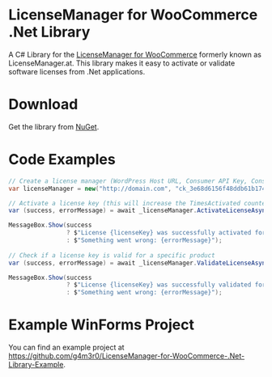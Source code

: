 # LicenseManager for WooCommerce .Net Library
 A C# Library for the [LicenseManager for WooCommerce](https://github.com/wpexpertsio/license-manager-woocommerce) formerly known as LicenseManager.at. This library makes it easy to activate or validate software licenses from .Net applications.

# Download
Get the library from [NuGet](https://www.nuget.org/packages/LicenseManager/).

# Code Examples
```c#
// Create a license manager (WordPress Host URL, Consumer API Key, Consumer API Secret)
var licenseManager = new("http://domain.com", "ck_3e68d6156f48ddb61b1748ca548f632b1d19d446", "cs_6a74509a3c4127bf19340ef873fd9349eca07g78");

// Activate a license key (this will increase the TimesActivated counter if successful)
var (success, errorMessage) = await _licenseManager.ActivateLicenseAsync(licenseKey, productId);

MessageBox.Show(success
                ? $"License {licenseKey} was successfully activated for product {productId}."
                : $"Something went wrong: {errorMessage}");
                
// Check if a license key is valid for a specific product
var (success, errorMessage) = await _licenseManager.ValidateLicenseAsync(licenseKey, productId);

MessageBox.Show(success
                ? $"License {licenseKey} was successfully validated for product {productId}."
                : $"Something went wrong: {errorMessage}");
```

# Example WinForms Project
You can find an example project at https://github.com/g4m3r0/LicenseManager-for-WooCommerce-.Net-Library-Example.
